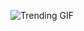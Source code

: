 
<!-- GIF_SECTION -->
![Trending GIF](https://media0.giphy.com/media/v1.Y2lkPThiYjIxNzcyamt0MmY1NTB5MW9sNHEydTB2cmdvYmE5ZWV6bnduenYzZ3Z3bmdvNiZlcD12MV9naWZzX3NlYXJjaCZjdD1n/A06UFEx8jxEwU/giphy.gif)
<!-- END_GIF_SECTION -->
